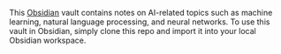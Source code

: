 This [Obsidian](https://obsidian.md/) vault contains notes on AI-related topics such as machine learning, natural language processing, and neural networks. To use this vault in Obsidian, simply clone this repo and import it into your local Obsidian workspace.